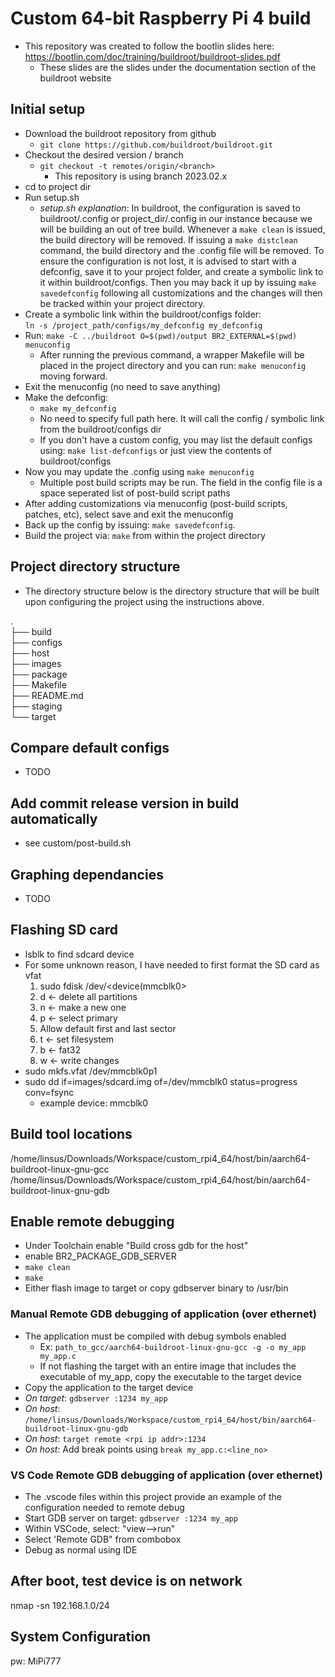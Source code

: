 # Custom 64-bit Raspberry Pi 4 build

- This repository was created to follow the bootlin slides here: https://bootlin.com/doc/training/buildroot/buildroot-slides.pdf
  - These slides are the slides under the documentation section of the buildroot website

## Initial setup

- Download the buildroot repository from github
  - `git clone https://github.com/buildroot/buildroot.git`
- Checkout the desired version / branch
  - `git checkout -t remotes/origin/<branch>`
    - This repository is using branch 2023.02.x
- cd to project dir
- Run setup.sh
  - _setup.sh explanation_: In buildroot, the configuration is saved to buildroot/.config or project_dir/.config in our instance because we will be building an out of tree build. Whenever a `make clean` is issued, the build directory will be removed. If issuing a `make distclean` command, the build directory and the .config file will be removed. To ensure the configuration is not lost, it is advised to start with a defconfig, save it to your project folder, and create a symbolic link to it within buildroot/configs. Then you may back it up by issuing `make savedefconfig` following all customizations and the changes will then be tracked within your project directory.
- Create a symbolic link within the buildroot/configs folder: <br>`ln -s /project_path/configs/my_defconfig my_defconfig`
- Run: `make -C ../buildroot O=$(pwd)/output BR2_EXTERNAL=$(pwd) menuconfig` <br>
  - After running the previous command, a wrapper Makefile will be placed in the project directory and you can run: `make menuconfig` moving forward.
- Exit the menuconfig (no need to save anything)
- Make the defconfig:
  - `make my_defconfig`<br>
  - No need to specify full path here. It will call the config / symbolic link from the buildroot/configs dir
  - If you don't have a custom config, you may list the default configs using: `make list-defconfigs` or just view the contents of buildroot/configs
- Now you may update the .config using `make menuconfig`<br>
  - Multiple post build scripts may be run. The field in the config file is a space seperated list of post-build script paths
- After adding customizations via menuconfig (post-build scripts, patches, etc), select save and exit the menuconfig
- Back up the config by issuing: `make savedefconfig`.
- Build the project via: `make` from within the project directory

## Project directory structure

- The directory structure below is the directory structure that will be built upon configuring the project using the instructions above.

.<br>
├── build<br>
├── configs<br>
├── host<br>
├── images<br>
├── package<br>
├── Makefile<br>
├── README.md<br>
├── staging<br>
└── target<br>

## Compare default configs

- TODO

## Add commit release version in build automatically

- see custom/post-build.sh

## Graphing dependancies

- TODO

## Flashing SD card

- lsblk to find sdcard device
- For some unknown reason, I have needed to first format the SD card as vfat
  1. sudo fdisk /dev/<device(mmcblk0>
  2. d <- delete all partitions
  3. n <- make a new one
  4. p <- select primary
  5. Allow default first and last sector
  6. t <- set filesystem
  7. b <- fat32
  8. w <- write changes
- sudo mkfs.vfat /dev/mmcblk0p1
- sudo dd if=images/sdcard.img of=/dev/mmcblk0 status=progress conv=fsync
  - example device: mmcblk0

## Build tool locations

/home/linsus/Downloads/Workspace/custom_rpi4_64/host/bin/aarch64-buildroot-linux-gnu-gcc
/home/linsus/Downloads/Workspace/custom_rpi4_64/host/bin/aarch64-buildroot-linux-gnu-gdb

## Enable remote debugging

- Under Toolchain enable "Build cross gdb for the host"
- enable BR2_PACKAGE_GDB_SERVER
- `make clean`
- `make`
- Either flash image to target or copy gdbserver binary to /usr/bin

### Manual Remote GDB debugging of application (over ethernet)

- The application must be compiled with debug symbols enabled
  - Ex: `path_to_gcc/aarch64-buildroot-linux-gnu-gcc -g -o my_app my_app.c`
  - If not flashing the target with an entire image that includes the executable of my_app, copy the executable to the target device
- Copy the application to the target device
- _On target_: `gdbserver :1234 my_app`
- _On host_: `/home/linsus/Downloads/Workspace/custom_rpi4_64/host/bin/aarch64-buildroot-linux-gnu-gdb`
- _On host_: `target remote <rpi ip addr>:1234`
- _On host_: Add break points using `break my_app.c:<line_no>`

### VS Code Remote GDB debugging of application (over ethernet)

- The .vscode files within this project provide an example of the configuration needed to remote debug
- Start GDB server on target: `gdbserver :1234 my_app`
- Within VSCode, select: "view-->run"
- Select 'Remote GDB" from combobox
- Debug as normal using IDE

## After boot, test device is on network

nmap -sn 192.168.1.0/24

## System Configuration

pw: MiPi777
